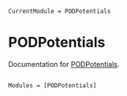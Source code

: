 ```@meta
CurrentModule = PODPotentials
```

# PODPotentials

Documentation for [PODPotentials](https://github.com/rabab53/PODPotentials.jl).

```@index
```

```@autodocs
Modules = [PODPotentials]
```
